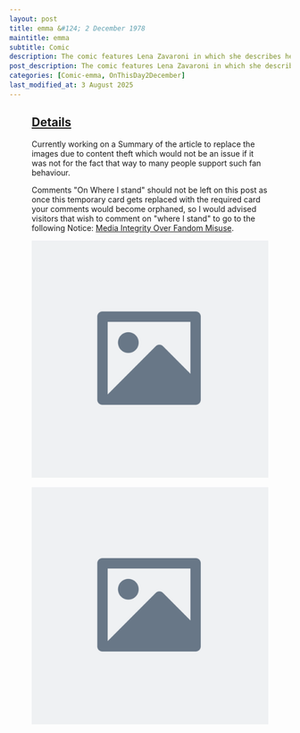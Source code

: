 ```yaml
---
layout: post
title: emma &#124; 2 December 1978
maintitle: emma
subtitle: Comic
description: The comic features Lena Zavaroni in which she describes her admiration for Diana Ross and tells us how much she likes her stage costumes.
post_description: The comic features Lena Zavaroni in which she describes her admiration for Diana Ross and tells us how much she likes her stage costumes.
categories: [Comic-emma, OnThisDay2December]
last_modified_at: 3 August 2025
---
```


<figure class="fig3">
<div class="CardLayout">
<div class="CardItem"><h2 id="infobox1" class="infobox"><a href="#infobox1">Details</a></h2>
<div class="CardItem split">
<p>Currently working on a Summary of the article  to replace the images due to content theft which would not be an issue if it was not for the fact that way to many people support such fan behaviour.</p>
<p>Comments "On Where I stand" should not be left on this post as once this temporary card gets replaced with the required card your comments would become orphaned, so I would advised visitors that wish to comment on "where I stand" to go to the following Notice: <a href="/2025-07-28-announcement/#infobox1">Media Integrity Over Fandom Misuse</a>.</p>
</div></div></div>
</figure>

<figure class="fig1">
<div class="CardLayout">
<div class="CardItem">
<img src="/landscape-placeholder.svg" class="full-width"/>
</div></div>
</figure>

<figure class="fig2">
<div class="CardLayout">
<div class="CardItem">
<img src="/landscape-placeholder.svg" class="full-width"/>
</div></div>
</figure>
